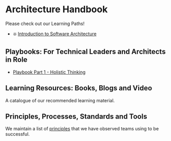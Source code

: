 # Architecture Handbook

Please check out our Learning Paths!

- :sparkle: [Introduction to Software Architecture](learning_paths/introduction_to_software_architecture.md)

## Playbooks: For Technical Leaders and Architects in Role

- [Playbook Part 1 - Holistic Thinking](pdf/Architecture%20Playbook%20-%20Part%201%20Holistic%20Thinking.pdf)

## Learning Resources: Books, Blogs and Video

A catalogue of our recommended learning material.

## Principles, Processes, Standards and Tools

We maintain a list of [principles](principles.md) that we have observed teams using to be successful.  
